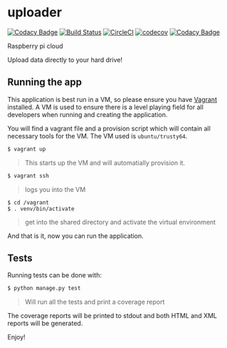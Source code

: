 # uploader

[![Codacy Badge](https://api.codacy.com/project/badge/Grade/7dd28ce2d89d414996e3245aff7e819d)](https://www.codacy.com/app/Quilliam/uploader?utm_source=github.com&amp;utm_medium=referral&amp;utm_content=Quilliam/uploader&amp;utm_campaign=Badge_Grade)
[![Build Status](https://travis-ci.org/Wyvarn/uploader.svg?branch=master)](https://travis-ci.org/Wyvarn/uploader)
[![CircleCI](https://circleci.com/gh/Wyvarn/uploader.svg?style=svg)](https://circleci.com/gh/Wyvarn/uploader)
[![codecov](https://codecov.io/gh/Wyvarn/uploader/branch/master/graph/badge.svg)](https://codecov.io/gh/Wyvarn/uploader)
[![Codacy Badge](https://api.codacy.com/project/badge/Coverage/7dd28ce2d89d414996e3245aff7e819d)](https://www.codacy.com/app/Quilliam/uploader?utm_source=github.com&utm_medium=referral&utm_content=Quilliam/uploader&utm_campaign=Badge_Coverage)

Raspberry pi cloud

Upload data directly to your hard drive!

## Running the app

This application is best run in a VM, so please ensure you have [Vagrant](https://www.vagrantup.com/) installed. A VM is used to ensure there is a level playing field for all developers when running and creating the application.

You will find a vagrant file and a provision script which will contain all necessary tools for the VM. The VM used is `ubuntu/trusty64`.

``` sh
$ vagrant up
```
> This starts up the VM and will automatially provision it.

``` sh
$ vagrant ssh
```
> logs you into the VM

```
$ cd /vagrant
$ . venv/bin/activate
```
> get into the shared directory and activate the virtual environment

And that is it, now you can run the application.

## Tests

Running tests can be done with:

``` sh
$ python manage.py test
```
> Will run all the tests and print a coverage report

The coverage reports will be printed to stdout and both HTML and XML reports will be generated.

Enjoy!
